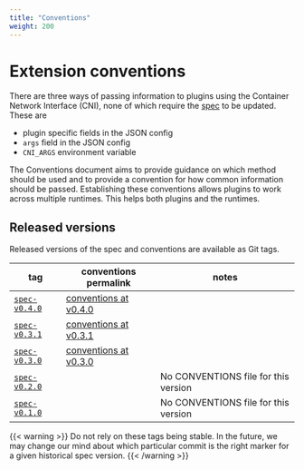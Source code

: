 ```yaml
---
title: "Conventions"
weight: 200
---
```


# Extension conventions                                                        
There are three ways of passing information to plugins using the Container Network Interface (CNI), none of which require the [spec](/docs/spec/) to be updated. These are 
- plugin specific fields in the JSON config
- `args` field in the JSON config
- `CNI_ARGS` environment variable 

The Conventions document aims to provide guidance on which method should be used and to provide a convention for how common information should be passed.
Establishing these conventions allows plugins to work across multiple runtimes. This helps both plugins and the runtimes.

## Released versions
Released versions of the spec and conventions are available as Git tags.

| tag                                                                                  | conventions permalink                                                                        | notes                      |
| ------------------------------------------------------------------------------------ | ------------------------------------------------------------------------------------- | --------------------------------- |
| [`spec-v0.4.0`](https://github.com/containernetworking/cni/releases/tag/spec-v0.4.0) | [conventions at v0.4.0](https://github.com/containernetworking/cni/blob/spec-v0.4.0/CONVENTIONS.md) | |
| [`spec-v0.3.1`](https://github.com/containernetworking/cni/releases/tag/spec-v0.3.1) | [conventions at v0.3.1](https://github.com/containernetworking/cni/blob/spec-v0.3.1/CONVENTIONS.md) | |
| [`spec-v0.3.0`](https://github.com/containernetworking/cni/releases/tag/spec-v0.3.0) | [conventions at v0.3.0](https://github.com/containernetworking/cni/blob/spec-v0.3.0/CONVENTIONS.md) | |
| [`spec-v0.2.0`](https://github.com/containernetworking/cni/releases/tag/spec-v0.2.0) | | No CONVENTIONS file for this version |
| [`spec-v0.1.0`](https://github.com/containernetworking/cni/releases/tag/spec-v0.1.0) | | No CONVENTIONS file for this version |

{{< warning >}}
Do not rely on these tags being stable.  In the future, we may change our mind about which particular commit is the right marker for a given historical spec version.
{{< /warning >}}
